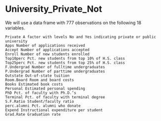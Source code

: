 # University_Private_Not


We will use a data frame with 777 observations on the following 18 variables.

    Private A factor with levels No and Yes indicating private or public university
    Apps Number of applications received
    Accept Number of applications accepted
    Enroll Number of new students enrolled
    Top10perc Pct. new students from top 10% of H.S. class
    Top25perc Pct. new students from top 25% of H.S. class
    F.Undergrad Number of fulltime undergraduates
    P.Undergrad Number of parttime undergraduates
    Outstate Out-of-state tuition
    Room.Board Room and board costs
    Books Estimated book costs
    Personal Estimated personal spending
    PhD Pct. of faculty with Ph.D.’s
    Terminal Pct. of faculty with terminal degree
    S.F.Ratio Student/faculty ratio
    perc.alumni Pct. alumni who donate
    Expend Instructional expenditure per student
    Grad.Rate Graduation rate
